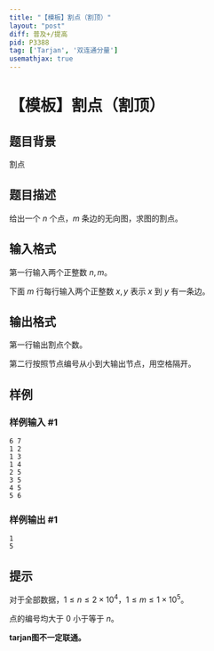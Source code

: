 ```yaml
---
title: "【模板】割点（割顶）"
layout: "post"
diff: 普及+/提高
pid: P3388
tag: ['Tarjan', '双连通分量']
usemathjax: true
---
```


# 【模板】割点（割顶）
## 题目背景

割点
## 题目描述

给出一个 $n$ 个点，$m$ 条边的无向图，求图的割点。

## 输入格式

第一行输入两个正整数 $n,m$。

下面 $m$ 行每行输入两个正整数 $x,y$ 表示 $x$ 到 $y$ 有一条边。

## 输出格式

第一行输出割点个数。

第二行按照节点编号从小到大输出节点，用空格隔开。

## 样例

### 样例输入 #1
```
6 7
1 2
1 3
1 4
2 5
3 5
4 5
5 6
```
### 样例输出 #1
```
1 
5
```
## 提示

对于全部数据，$1\leq n \le 2\times 10^4$，$1\leq m \le 1 \times 10^5$。

点的编号均大于 $0$ 小于等于 $n$。

**tarjan图不一定联通。**
